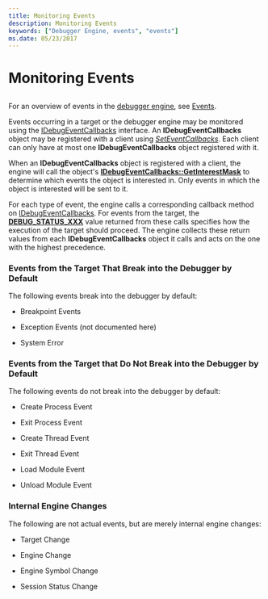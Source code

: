 ```yaml
---
title: Monitoring Events
description: Monitoring Events
keywords: ["Debugger Engine, events", "events"]
ms.date: 05/23/2017
---
```


# Monitoring Events


## <span id="ddk_monitoring_events_dbx"></span><span id="DDK_MONITORING_EVENTS_DBX"></span>


For an overview of events in the [debugger engine](introduction.md#debugger-engine), see [Events](events.md).

Events occurring in a target or the debugger engine may be monitored using the [IDebugEventCallbacks](/windows-hardware/drivers/ddi/dbgeng/nn-dbgeng-idebugeventcallbacks) interface. An **IDebugEventCallbacks** object may be registered with a client using [*SetEventCallbacks*](/windows-hardware/drivers/ddi/dbgeng/nf-dbgeng-idebugclient5-seteventcallbacks). Each client can only have at most one **IDebugEventCallbacks** object registered with it.

When an **IDebugEventCallbacks** object is registered with a client, the engine will call the object's [**IDebugEventCallbacks::GetInterestMask**](/windows-hardware/drivers/ddi/dbgeng/nf-dbgeng-idebugeventcallbacks-getinterestmask) to determine which events the object is interested in. Only events in which the object is interested will be sent to it.

For each type of event, the engine calls a corresponding callback method on [IDebugEventCallbacks](/windows-hardware/drivers/ddi/dbgeng/nn-dbgeng-idebugeventcallbacks). For events from the target, the [**DEBUG\_STATUS\_XXX**](./debug-status-xxx.md) value returned from these calls specifies how the execution of the target should proceed. The engine collects these return values from each **IDebugEventCallbacks** object it calls and acts on the one with the highest precedence.

### <span id="events_from_the_target_that_break_into_the_debugger_by_default"></span><span id="EVENTS_FROM_THE_TARGET_THAT_BREAK_INTO_THE_DEBUGGER_BY_DEFAULT"></span>Events from the Target That Break into the Debugger by Default

The following events break into the debugger by default:

-   Breakpoint Events

-   Exception Events (not documented here)

-   System Error

### <span id="events_from_the_target_that_do_not_break_into_the_debugger_by_default"></span><span id="EVENTS_FROM_THE_TARGET_THAT_DO_NOT_BREAK_INTO_THE_DEBUGGER_BY_DEFAULT"></span>Events from the Target that Do Not Break into the Debugger by Default

The following events do not break into the debugger by default:

-   Create Process Event

-   Exit Process Event

-   Create Thread Event

-   Exit Thread Event

-   Load Module Event

-   Unload Module Event

### <span id="internal_engine_changes"></span><span id="INTERNAL_ENGINE_CHANGES"></span>Internal Engine Changes

The following are not actual events, but are merely internal engine changes:

-   Target Change

-   Engine Change

-   Engine Symbol Change

-   Session Status Change

 

